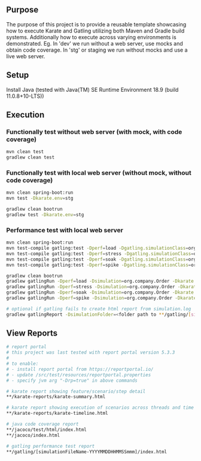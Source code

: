 ## Purpose
The purpose of this project is to provide a reusable template showcasing how to execute Karate and Gatling utilizing both Maven and Gradle build systems.  Additionally how to execute across varying environments is demonstrated.  Eg.  In 'dev' we run without a web server, use mocks and obtain code coverage.  In 'stg' or staging we run without mocks and use a live web server.

## Setup
Install Java (tested with Java(TM) SE Runtime Environment 18.9 (build 11.0.8+10-LTS))

## Execution

### Functionally test without web server (with mock, with code coverage)
```bash
mvn clean test
gradlew clean test
```

### Functionally test with local web server (without mock, without code coverage)
```bash
mvn clean spring-boot:run
mvn test -Dkarate.env=stg

gradlew clean bootrun
gradlew test -Dkarate.env=stg
```

### Performance test with local web server
```bash
mvn clean spring-boot:run
mvn test-compile gatling:test -Dperf=load -Dgatling.simulationClass=org.company.Order -Dkarate.env=stg
mvn test-compile gatling:test -Dperf=stress -Dgatling.simulationClass=org.company.Order -Dkarate.env=stg
mvn test-compile gatling:test -Dperf=soak -Dgatling.simulationClass=org.company.Order -Dkarate.env=stg
mvn test-compile gatling:test -Dperf=spike -Dgatling.simulationClass=org.company.Order -Dkarate.env=stg

gradlew clean bootrun
gradlew gatlingRun -Dperf=load -Dsimulation=org.company.Order -Dkarate.env=stg
gradlew gatlingRun -Dperf=stress -Dsimulation=org.company.Order -Dkarate.env=stg
gradlew gatlingRun -Dperf=soak -Dsimulation=org.company.Order -Dkarate.env=stg
gradlew gatlingRun -Dperf=spike -Dsimulation=org.company.Order -Dkarate.env=stg

# optional if gatling fails to create html report from simulation.log
gradlew gatlingReport -DsimulationFolder=<folder path to **/gatling/[simulationFileName-YYYYMMDDHHMMSSmmm]>
```

## View Reports
```bash
# report portal
# this project was last tested with report portal version 5.3.3
#
# to enable:
# - install report portal from https://reportportal.io/
# - update /src/test/resources/reportportal.properties
# - specify jvm arg "-Drp=true" in above commands

# karate report showing feature/scenario/step detail
**/karate-reports/karate-summary.html

# karate report showing execution of scenarios across threads and time
**/karate-reports/karate-timeline.html

# java code coverage report
**/jacoco/test/html/index.html
**/jacoco/index.html

# gatling performance test report
**/gatling/[simulationFileName-YYYYMMDDHHMMSSmmm]/index.html
```